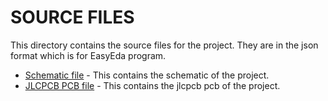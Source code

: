 # SOURCE FILES

This directory contains the source files for the project. They are in the json format which is for EasyEda program.

- [Schematic file](omicronPlatform.json) - This contains the schematic of the project.
- [JLCPCB PCB file](PCB_omicronPlatform.json) - This contains the jlcpcb pcb of the project.
